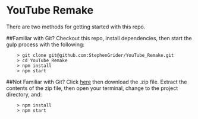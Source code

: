# YouTube Remake


There are two methods for getting started with this repo.

##Familiar with Git?
Checkout this repo, install dependencies, then start the gulp process with the following:

```
	> git clone git@github.com:StephenGrider/YouTube_Remake.git
	> cd YouTube_Remake
	> npm install
	> npm start
```

##Not Familiar with Git?
Click [here](https://github.com/AABlain/YouTube_Remake/releases) then download the .zip file.  Extract the contents of the zip file, then open your terminal, change to the project directory, and:

```
	> npm install
	> npm start
```
